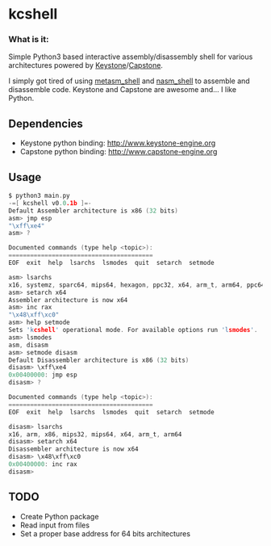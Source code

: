 # kcshell

### What is it:

Simple Python3 based interactive assembly/disassembly shell for various architectures powered by [Keystone](http://www.keystone-engine.org/)/[Capstone](http://www.capstone-engine.org/).

I simply got tired of using [metasm_shell](https://github.com/rapid7/metasploit-framework/blob/master/tools/exploit/metasm_shell.rb) and [nasm_shell](https://github.com/rapid7/metasploit-framework/blob/master/tools/exploit/nasm_shell.rb) to assemble and disassemble code. Keystone and Capstone are awesome and... I like Python.

## Dependencies

* Keystone python binding: http://www.keystone-engine.org
* Capstone python binding: http://www.capstone-engine.org

## Usage

```C
$ python3 main.py 
-=[ kcshell v0.0.1b ]=-
Default Assembler architecture is x86 (32 bits)
asm> jmp esp
"\xff\xe4"
asm> ?

Documented commands (type help <topic>):
========================================
EOF  exit  help  lsarchs  lsmodes  quit  setarch  setmode

asm> lsarchs
x16, systemz, sparc64, mips64, hexagon, ppc32, x64, arm_t, arm64, ppc64, sparc, arm, x86, mips32
asm> setarch x64
Assembler architecture is now x64
asm> inc rax
"\x48\xff\xc0"
asm> help setmode
Sets 'kcshell' operational mode. For available options run 'lsmodes'.
asm> lsmodes
asm, disasm
asm> setmode disasm
Default Disassembler architecture is x86 (32 bits)
disasm> \xff\xe4
0x00400000:	jmp	esp
disasm> ?

Documented commands (type help <topic>):
========================================
EOF  exit  help  lsarchs  lsmodes  quit  setarch  setmode

disasm> lsarchs
x16, arm, x86, mips32, mips64, x64, arm_t, arm64
disasm> setarch x64
Disassembler architecture is now x64
disasm> \x48\xff\xc0
0x00400000:	inc	rax
disasm> 
```

## TODO

* Create Python package
* Read input from files
* Set a proper base address for 64 bits architectures

